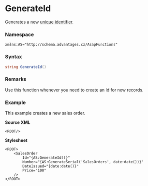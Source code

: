 # GenerateId

Generates a new [unique identifier](http://en.wikipedia.org/wiki/Globally_unique_identifier).

### Namespace

`xmlns:AS="http://schema.advantages.cz/AsapFunctions"`

### Syntax

``` csharp
string GenerateId()
```

### Remarks

Use this function whenever you need to create an Id for new records.

### Example

This example creates a new sales order.

**Source XML**

``` html/xml
<ROOT/>
```

**Stylesheet**

``` html/xml
<ROOT>
    <SalesOrder
        Id="{AS:GenerateId()}"
        Number="{AS:GenerateSerial('SalesOrders', date:date())}"
        DateIssued="{date:date()}"
        Price="100"
    />
</ROOT>
```

